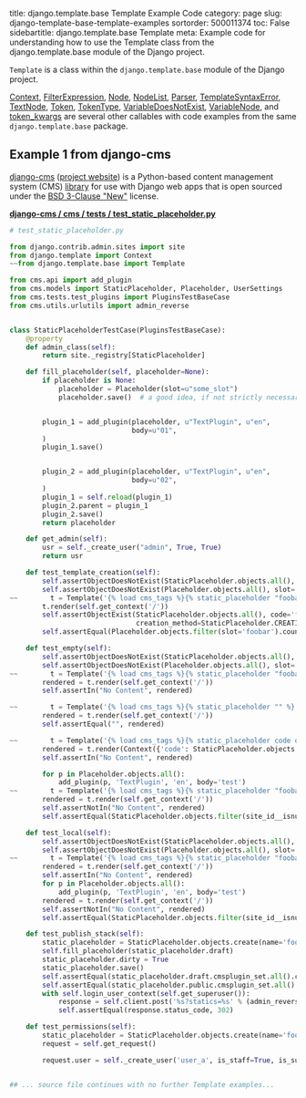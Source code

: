 title: django.template.base Template Example Code
category: page
slug: django-template-base-template-examples
sortorder: 500011374
toc: False
sidebartitle: django.template.base Template
meta: Example code for understanding how to use the Template class from the django.template.base module of the Django project.


`Template` is a class within the `django.template.base` module of the Django project.

<a href="/django-template-base-context-examples.html">Context</a>,
<a href="/django-template-base-filterexpression-examples.html">FilterExpression</a>,
<a href="/django-template-base-node-examples.html">Node</a>,
<a href="/django-template-base-nodelist-examples.html">NodeList</a>,
<a href="/django-template-base-parser-examples.html">Parser</a>,
<a href="/django-template-base-templatesyntaxerror-examples.html">TemplateSyntaxError</a>,
<a href="/django-template-base-textnode-examples.html">TextNode</a>,
<a href="/django-template-base-token-examples.html">Token</a>,
<a href="/django-template-base-tokentype-examples.html">TokenType</a>,
<a href="/django-template-base-variabledoesnotexist-examples.html">VariableDoesNotExist</a>,
<a href="/django-template-base-variablenode-examples.html">VariableNode</a>,
and <a href="/django-template-base-token-kwargs-examples.html">token_kwargs</a>
are several other callables with code examples from the same `django.template.base` package.

## Example 1 from django-cms
[django-cms](https://github.com/divio/django-cms)
([project website](https://www.django-cms.org/en/)) is a Python-based
content management system (CMS) [library](https://pypi.org/project/django-cms/)
for use with Django web apps that is open sourced under the
[BSD 3-Clause "New"](https://github.com/divio/django-cms/blob/develop/LICENSE)
license.

[**django-cms / cms / tests / test_static_placeholder.py**](https://github.com/divio/django-cms/blob/develop/cms/tests/test_static_placeholder.py)

```python
# test_static_placeholder.py

from django.contrib.admin.sites import site
from django.template import Context
~~from django.template.base import Template

from cms.api import add_plugin
from cms.models import StaticPlaceholder, Placeholder, UserSettings
from cms.tests.test_plugins import PluginsTestBaseCase
from cms.utils.urlutils import admin_reverse


class StaticPlaceholderTestCase(PluginsTestBaseCase):
    @property
    def admin_class(self):
        return site._registry[StaticPlaceholder]

    def fill_placeholder(self, placeholder=None):
        if placeholder is None:
            placeholder = Placeholder(slot=u"some_slot")
            placeholder.save()  # a good idea, if not strictly necessary


        plugin_1 = add_plugin(placeholder, u"TextPlugin", u"en",
                              body=u"01",
        )
        plugin_1.save()


        plugin_2 = add_plugin(placeholder, u"TextPlugin", u"en",
                              body=u"02",
        )
        plugin_1 = self.reload(plugin_1)
        plugin_2.parent = plugin_1
        plugin_2.save()
        return placeholder

    def get_admin(self):
        usr = self._create_user("admin", True, True)
        return usr

    def test_template_creation(self):
        self.assertObjectDoesNotExist(StaticPlaceholder.objects.all(), code='foobar')
        self.assertObjectDoesNotExist(Placeholder.objects.all(), slot='foobar')
~~        t = Template('{% load cms_tags %}{% static_placeholder "foobar" %}')
        t.render(self.get_context('/'))
        self.assertObjectExist(StaticPlaceholder.objects.all(), code='foobar',
                               creation_method=StaticPlaceholder.CREATION_BY_TEMPLATE)
        self.assertEqual(Placeholder.objects.filter(slot='foobar').count(), 2)

    def test_empty(self):
        self.assertObjectDoesNotExist(StaticPlaceholder.objects.all(), code='foobar')
        self.assertObjectDoesNotExist(Placeholder.objects.all(), slot='foobar')
~~        t = Template('{% load cms_tags %}{% static_placeholder "foobar" or %}No Content{% endstatic_placeholder %}')
        rendered = t.render(self.get_context('/'))
        self.assertIn("No Content", rendered)

~~        t = Template('{% load cms_tags %}{% static_placeholder "" %}')
        rendered = t.render(self.get_context('/'))
        self.assertEqual("", rendered)

~~        t = Template('{% load cms_tags %}{% static_placeholder code or %}No Content{% endstatic_placeholder %}')
        rendered = t.render(Context({'code': StaticPlaceholder.objects.all()[0]}))
        self.assertIn("No Content", rendered)

        for p in Placeholder.objects.all():
            add_plugin(p, 'TextPlugin', 'en', body='test')
~~        t = Template('{% load cms_tags %}{% static_placeholder "foobar" or %}No Content{% endstatic_placeholder %}')
        rendered = t.render(self.get_context('/'))
        self.assertNotIn("No Content", rendered)
        self.assertEqual(StaticPlaceholder.objects.filter(site_id__isnull=True, code='foobar').count(), 1)

    def test_local(self):
        self.assertObjectDoesNotExist(StaticPlaceholder.objects.all(), code='foobar')
        self.assertObjectDoesNotExist(Placeholder.objects.all(), slot='foobar')
~~        t = Template('{% load cms_tags %}{% static_placeholder "foobar" site or %}No Content{% endstatic_placeholder %}')
        rendered = t.render(self.get_context('/'))
        self.assertIn("No Content", rendered)
        for p in Placeholder.objects.all():
            add_plugin(p, 'TextPlugin', 'en', body='test')
        rendered = t.render(self.get_context('/'))
        self.assertNotIn("No Content", rendered)
        self.assertEqual(StaticPlaceholder.objects.filter(site_id__isnull=False, code='foobar').count(), 1)

    def test_publish_stack(self):
        static_placeholder = StaticPlaceholder.objects.create(name='foo', code='bar', site_id=1)
        self.fill_placeholder(static_placeholder.draft)
        static_placeholder.dirty = True
        static_placeholder.save()
        self.assertEqual(static_placeholder.draft.cmsplugin_set.all().count(), 2)
        self.assertEqual(static_placeholder.public.cmsplugin_set.all().count(), 0)
        with self.login_user_context(self.get_superuser()):
            response = self.client.post('%s?statics=%s' % (admin_reverse("cms_page_publish_page", args=[1, 'en']), static_placeholder.pk))
            self.assertEqual(response.status_code, 302)

    def test_permissions(self):
        static_placeholder = StaticPlaceholder.objects.create(name='foo', code='bar', site_id=1)
        request = self.get_request()

        request.user = self._create_user('user_a', is_staff=True, is_superuser=False, permissions=['change_staticplaceholder'])


## ... source file continues with no further Template examples...

```

